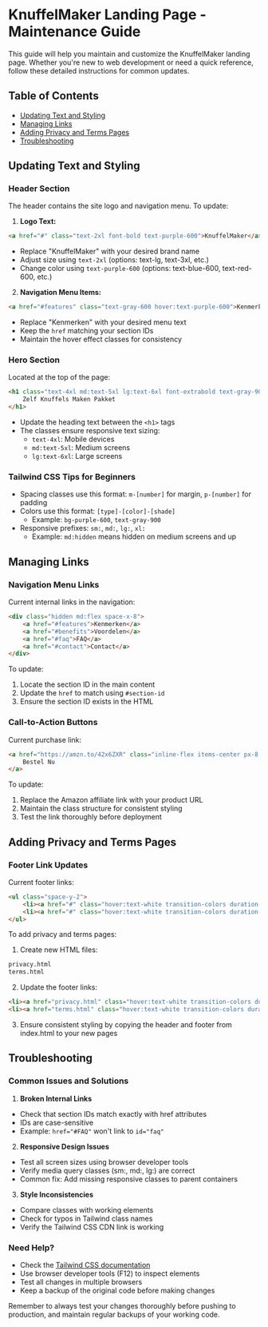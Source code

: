 # KnuffelMaker Landing Page - Maintenance Guide

This guide will help you maintain and customize the KnuffelMaker landing page. Whether you're new to web development or need a quick reference, follow these detailed instructions for common updates.

## Table of Contents
- [Updating Text and Styling](#updating-text-and-styling)
- [Managing Links](#managing-links)
- [Adding Privacy and Terms Pages](#adding-privacy-and-terms-pages)
- [Troubleshooting](#troubleshooting)

## Updating Text and Styling

### Header Section
The header contains the site logo and navigation menu. To update:

1. **Logo Text:**
```html
<a href="#" class="text-2xl font-bold text-purple-600">KnuffelMaker</a>
```
- Replace "KnuffelMaker" with your desired brand name
- Adjust size using `text-2xl` (options: text-lg, text-3xl, etc.)
- Change color using `text-purple-600` (options: text-blue-600, text-red-600, etc.)

2. **Navigation Menu Items:**
```html
<a href="#features" class="text-gray-600 hover:text-purple-600">Kenmerken</a>
```
- Replace "Kenmerken" with your desired menu text
- Keep the `href` matching your section IDs
- Maintain the hover effect classes for consistency

### Hero Section
Located at the top of the page:

```html
<h1 class="text-4xl md:text-5xl lg:text-6xl font-extrabold text-gray-900 mb-8 leading-tight">
    Zelf Knuffels Maken Pakket
</h1>
```
- Update the heading text between the `<h1>` tags
- The classes ensure responsive text sizing:
  - `text-4xl`: Mobile devices
  - `md:text-5xl`: Medium screens
  - `lg:text-6xl`: Large screens

### Tailwind CSS Tips for Beginners
- Spacing classes use this format: `m-[number]` for margin, `p-[number]` for padding
- Colors use this format: `[type]-[color]-[shade]`
  - Example: `bg-purple-600`, `text-gray-900`
- Responsive prefixes: `sm:`, `md:`, `lg:`, `xl:`
  - Example: `md:hidden` means hidden on medium screens and up

## Managing Links

### Navigation Menu Links
Current internal links in the navigation:
```html
<div class="hidden md:flex space-x-8">
    <a href="#features">Kenmerken</a>
    <a href="#benefits">Voordelen</a>
    <a href="#faq">FAQ</a>
    <a href="#contact">Contact</a>
</div>
```

To update:
1. Locate the section ID in the main content
2. Update the `href` to match using `#section-id`
3. Ensure the section ID exists in the HTML

### Call-to-Action Buttons
Current purchase link:
```html
<a href="https://amzn.to/42x6ZXR" class="inline-flex items-center px-8 py-4 rounded-full">
    Bestel Nu
</a>
```

To update:
1. Replace the Amazon affiliate link with your product URL
2. Maintain the class structure for consistent styling
3. Test the link thoroughly before deployment

## Adding Privacy and Terms Pages

### Footer Link Updates
Current footer links:
```html
<ul class="space-y-2">
    <li><a href="#" class="hover:text-white transition-colors duration-300">Privacy Policy</a></li>
    <li><a href="#" class="hover:text-white transition-colors duration-300">Terms of Service</a></li>
</ul>
```

To add privacy and terms pages:

1. Create new HTML files:
```bash
privacy.html
terms.html
```

2. Update the footer links:
```html
<li><a href="privacy.html" class="hover:text-white transition-colors duration-300">Privacy Policy</a></li>
<li><a href="terms.html" class="hover:text-white transition-colors duration-300">Terms of Service</a></li>
```

3. Ensure consistent styling by copying the header and footer from index.html to your new pages

## Troubleshooting

### Common Issues and Solutions

1. **Broken Internal Links**
- Check that section IDs match exactly with href attributes
- IDs are case-sensitive
- Example: `href="#FAQ"` won't link to `id="faq"`

2. **Responsive Design Issues**
- Test all screen sizes using browser developer tools
- Verify media query classes (sm:, md:, lg:) are correct
- Common fix: Add missing responsive classes to parent containers

3. **Style Inconsistencies**
- Compare classes with working elements
- Check for typos in Tailwind class names
- Verify the Tailwind CSS CDN link is working

### Need Help?
- Check the [Tailwind CSS documentation](https://tailwindcss.com/docs)
- Use browser developer tools (F12) to inspect elements
- Test all changes in multiple browsers
- Keep a backup of the original code before making changes

Remember to always test your changes thoroughly before pushing to production, and maintain regular backups of your working code.